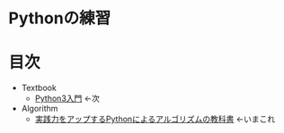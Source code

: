 # Pythonの練習
# 目次

* Textbook
  * [Python3入門](/docs/textbook/python3_for_beginners.md) ←次
* Algorithm
  * [実践力をアップするPythonによるアルゴリズムの教科書](/docs//algorithm/improve_practical_python_algorithms.md) ←いまこれ
